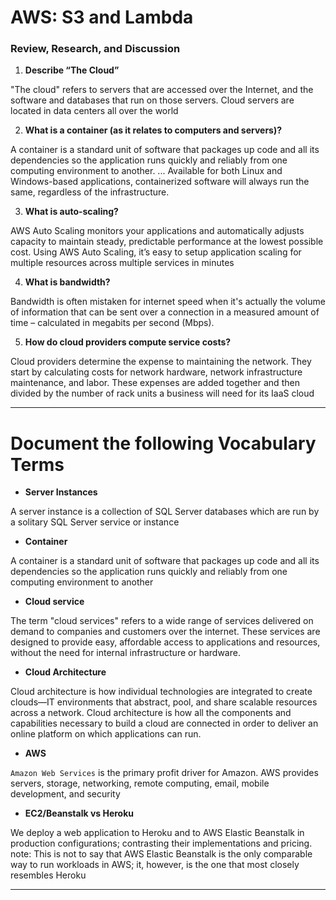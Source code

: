 #  AWS: S3 and Lambda

### Review, Research, and Discussion

1. **Describe “The Cloud”**

"The cloud" refers to servers that are accessed over the Internet, and the software and databases that run on those servers. Cloud servers are located in data centers all over the world

2. **What is a container (as it relates to computers and servers)?**

A container is a standard unit of software that packages up code and all its dependencies so the application runs quickly and reliably from one computing environment to another. ... Available for both Linux and Windows-based applications, containerized software will always run the same, regardless of the infrastructure.

3. **What is auto-scaling?**

AWS Auto Scaling monitors your applications and automatically adjusts capacity to maintain steady, predictable performance at the lowest possible cost. Using AWS Auto Scaling, it’s easy to setup application scaling for multiple resources across multiple services in minutes


4. **What is bandwidth?**

Bandwidth is often mistaken for internet speed when it's actually the volume of information that can be sent over a connection in a measured amount of time – calculated in megabits per second (Mbps).


5. **How do cloud providers compute service costs?**

Cloud providers determine the expense to maintaining the network. They start by calculating costs for network hardware, network infrastructure maintenance, and labor. These expenses are added together and then divided by the number of rack units a business will need for its IaaS cloud

****

# Document the following Vocabulary Terms

* **Server Instances**

A server instance is a collection of SQL Server databases which are run by a solitary SQL Server service or instance

* **Container**

A container is a standard unit of software that packages up code and all its dependencies so the application runs quickly and reliably from one computing environment to another

* **Cloud service**

The term "cloud services" refers to a wide range of services delivered on demand to companies and customers over the internet. These services are designed to provide easy, affordable access to applications and resources, without the need for internal infrastructure or hardware.

* **Cloud Architecture**

Cloud architecture is how individual technologies are integrated to create clouds—IT environments that abstract, pool, and share scalable resources across a network. Cloud architecture is how all the components and capabilities necessary to build a cloud are connected in order to deliver an online platform on which applications can run.

* **AWS**

 `Amazon Web Services` is the primary profit driver for Amazon. AWS provides servers, storage, networking, remote computing, email, mobile development, and security

* **EC2/Beanstalk vs Heroku**

We deploy a web application to Heroku and to AWS Elastic Beanstalk in production configurations; contrasting their implementations and pricing. note: This is not to say that AWS Elastic Beanstalk is the only comparable way to run workloads in AWS; it, however, is the one that most closely resembles Heroku

****